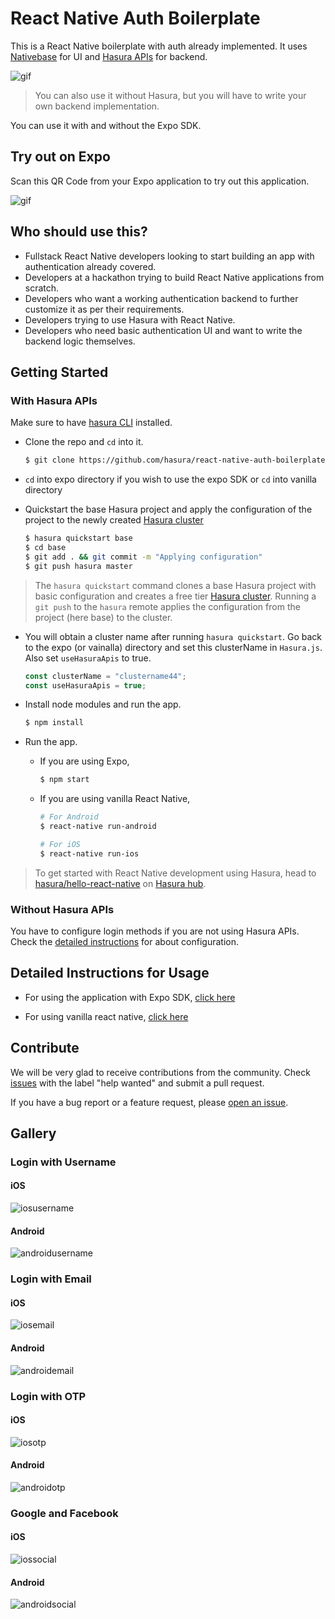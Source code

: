 # React Native Auth Boilerplate

This is a React Native boilerplate with auth already implemented. It uses [Nativebase](https://nativebase.io) for UI and [Hasura APIs](https://hasura.io/features/auth) for backend.

![gif](https://raw.githubusercontent.com/hasura/react-native-auth-boilerplate/master/readme-assets/ios/ios_gif.gif)

> You can also use it without Hasura, but you will have to write your own backend implementation.

You can use it with and without the Expo SDK.

## Try out on Expo

Scan this QR Code from your Expo application to try out this application.

![gif](https://raw.githubusercontent.com/hasura/react-native-auth-boilerplate/master/readme-assets/expo.png)

## Who should use this?

- Fullstack React Native developers looking to start building an app with authentication already covered.
- Developers at a hackathon trying to build React Native applications from scratch.
- Developers who want a working authentication backend to further customize it as per their requirements.
- Developers trying to use Hasura with React Native.
- Developers who need basic authentication UI and want to write the backend logic themselves.  


## Getting Started

### With Hasura APIs

Make sure to have [hasura CLI](https://docs.hasura.io/0.15/manual/install-hasura-cli.html) installed.

- Clone the repo and `cd` into it.

  ```bash
  $ git clone https://github.com/hasura/react-native-auth-boilerplate
  ```

- `cd` into expo directory if you wish to use the expo SDK or `cd` into vanilla directory

- Quickstart the base Hasura project and apply the configuration of the project to the newly created [Hasura cluster](https://docs.hasura.io/0.15/manual/cluster/index.html)

  ```bash
  $ hasura quickstart base
  $ cd base
  $ git add . && git commit -m "Applying configuration"
  $ git push hasura master
  ```

> The `hasura quickstart` command clones a base Hasura project with basic configuration and creates a free tier [Hasura cluster](https://docs.hasura.io/0.15/manual/cluster/index.html). Running a `git push` to the `hasura` remote applies the configuration from the project (here base) to the cluster.

- You will obtain a cluster name after running `hasura quickstart`. Go back to the expo (or vainalla) directory and set this clusterName in `Hasura.js`. Also set `useHasuraApis` to true.

  ```javascript
  const clusterName = "clustername44";
  const useHasuraApis = true;
  ```

- Install node modules and run the app.

  ```bash
  $ npm install
  ```

- Run the app.
  - If you are using Expo,

    ```bash
    $ npm start
    ```

  - If you are using vanilla React Native,

    ```bash
    # For Android
    $ react-native run-android

    # For iOS
    $ react-native run-ios
    ```

> To get started with React Native development using Hasura, head to [hasura/hello-react-native](https://hasura.io/hub/projects/hasura/hello-react-native/) on [Hasura hub](https://hasura.io/hub).

### Without Hasura APIs

You have to configure login methods if you are not using Hasura APIs. Check the [detailed instructions](#detailed-instructions-for-usage) for about configuration.


## Detailed Instructions for Usage

- For using the application with Expo SDK, [click here](https://github.com/hasura/react-native-auth-boilerplate/blob/master/expo)

- For using vanilla react native, [click here](https://github.com/hasura/react-native-auth-boilerplate/blob/master/vanilla)


## Contribute

We will be very glad to receive contributions from the community. Check [issues](https://github.com/hasura/react-native-boilerplate/issues) with the label "help wanted" and submit a pull request.

If you have a bug report or a feature request, please [open an issue](https://github.com/hasura/react-native-boilerplate/issues).


## Gallery

### Login with Username

#### iOS

![iosusername](https://github.com/hasura/react-native-auth-boilerplate/raw/master/readme-assets/ios/iosusername.jpg)

#### Android

![androidusername](https://github.com/hasura/react-native-auth-boilerplate/raw/master/readme-assets/android/androidusername.jpg)


### Login with Email

#### iOS

![iosemail](https://github.com/hasura/react-native-auth-boilerplate/raw/master/readme-assets/ios/iosemail.jpg)

#### Android

![androidemail](https://github.com/hasura/react-native-auth-boilerplate/raw/master/readme-assets/android/androidemail.jpg)


### Login with OTP

#### iOS

![iosotp](https://github.com/hasura/react-native-auth-boilerplate/raw/master/readme-assets/ios/iosotp.jpg)

#### Android

![androidotp](https://github.com/hasura/react-native-auth-boilerplate/raw/master/readme-assets/android/androidotp.jpg)


### Google and Facebook

#### iOS

![iossocial](https://github.com/hasura/react-native-auth-boilerplate/raw/master/readme-assets/ios/iossocial.jpg)

#### Android

![androidsocial](https://github.com/hasura/react-native-auth-boilerplate/raw/master/readme-assets/android/androidsocial.jpg)
